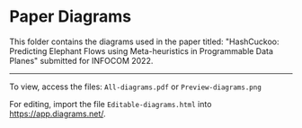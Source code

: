 # Paper Diagrams

This folder contains the diagrams used in the paper titled: "HashCuckoo: Predicting Elephant Flows using Meta-heuristics in Programmable Data Planes" submitted for INFOCOM 2022.
______________


To view, access the files: `All-diagrams.pdf` or `Preview-diagrams.png`

For editing, import the file `Editable-diagrams.html` into https://app.diagrams.net/. 
